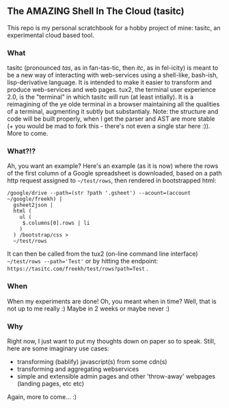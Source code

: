 ## The AMAZING Shell In The Cloud (tasitc)

This repo is my personal scratchbook for a hobby project of mine: tasitc, an experimental cloud based tool.

### What
tasitc (pronounced *tas*, as in fan-tas-tic, then *itc*, as in fel-icity) is meant to be a new way of interacting with web-services using a shell-like, bash-ish, lisp-derivative language. It is intended to make it easier to transform and produce web-services and web pages. 
tux2, the terminal user experience 2.0, is the "terminal" in which tasitc will run (at least intially). It is a reimagining of the ye olde terminal in a browser maintaining all the qualities of a terminal, augmenting it subtly but substantialy.
Note: the structure and code will be built properly, when I get the parser and AST are more stable (+ you would be mad to fork this - there's not even a single star here :)).
More to come.

### What?!?
Ah, you want an example? Here's an example (as it is now) where the rows of the first column of a Google spreadsheet is downloaded, based on a path http request assigned to `~/test/rows`, then rendered in bootstrapped html:

```
/google/drive --path=(str ?path '.gsheet') --acount=(account ~/google/freekh) | 
  gsheet2json | 
  html (
    ul (
     $.columns[0].rows | li
    )
  ) /bootstrap/css > 
  ~/test/rows
```

It can then be called from the tux2 (on-line command line interface)   `~/test/rows --path='Test'` or by hitting the endpoint: `https://tasitc.com/freekh/test/rows?path=Test` .

### When
When my experiments are done! Oh, you meant when in time? Well, that is not up to me really :) Maybe in 2 weeks or maybe never :)

### Why
Right now, I just want to put my thoughts down on paper so to speak.
Still, here are some imaginary use cases:
 - transforming (bablify) javascript(s) from some cdn(s)
 - transforming and aggregating webservices
 - simple and extensible admin pages and other 'throw-away' webpages (landing pages, etc etc)

Again, more to come... :)
